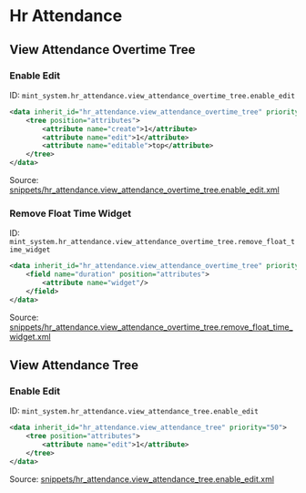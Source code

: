 # Hr Attendance
## View Attendance Overtime Tree  
### Enable Edit  
ID: `mint_system.hr_attendance.view_attendance_overtime_tree.enable_edit`  
```xml
<data inherit_id="hr_attendance.view_attendance_overtime_tree" priority="50" groups="hr_attendance.group_hr_attendance_manager">
    <tree position="attributes">
        <attribute name="create">1</attribute>
        <attribute name="edit">1</attribute>
        <attribute name="editable">top</attribute>
    </tree>
</data>

```
Source: [snippets/hr_attendance.view_attendance_overtime_tree.enable_edit.xml](https://github.com/Mint-System/Odoo-Build/tree/16.0/snippets/hr_attendance.view_attendance_overtime_tree.enable_edit.xml)

### Remove Float Time Widget  
ID: `mint_system.hr_attendance.view_attendance_overtime_tree.remove_float_time_widget`  
```xml
<data inherit_id="hr_attendance.view_attendance_overtime_tree" priority="50">
    <field name="duration" position="attributes">
        <attribute name="widget"/>
    </field>
</data>

```
Source: [snippets/hr_attendance.view_attendance_overtime_tree.remove_float_time_widget.xml](https://github.com/Mint-System/Odoo-Build/tree/16.0/snippets/hr_attendance.view_attendance_overtime_tree.remove_float_time_widget.xml)

## View Attendance Tree  
### Enable Edit  
ID: `mint_system.hr_attendance.view_attendance_tree.enable_edit`  
```xml
<data inherit_id="hr_attendance.view_attendance_tree" priority="50">
    <tree position="attributes">
        <attribute name="edit">1</attribute>
    </tree>
</data>

```
Source: [snippets/hr_attendance.view_attendance_tree.enable_edit.xml](https://github.com/Mint-System/Odoo-Build/tree/16.0/snippets/hr_attendance.view_attendance_tree.enable_edit.xml)

